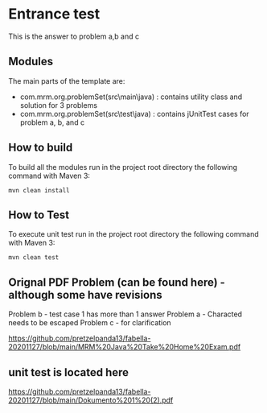 # Entrance test

This is the answer to problem a,b and c

## Modules

The main parts of the template are:

* com.mrm.org.problemSet(src\main\java) : contains utility class and solution for 3 problems
* com.mrm.org.problemSet(src\test\java) : contains jUnitTest cases for problem a, b, and c

## How to build

To build all the modules run in the project root directory the following command with Maven 3:

    mvn clean install

## How to Test

To execute unit test run in the project root directory the following command with Maven 3:

    mvn clean test

    
 ## Orignal PDF Problem (can be found here) - although some have revisions
 Problem b - test case 1 has more than 1 answer
 Problem a - Characted needs to be escaped
 Problem c - for clarification
 
 https://github.com/pretzelpanda13/fabella-20201127/blob/main/MRM%20Java%20Take%20Home%20Exam.pdf
 
 ## unit test is located here
 
 https://github.com/pretzelpanda13/fabella-20201127/blob/main/Dokumento%201%20(2).pdf
 
 


